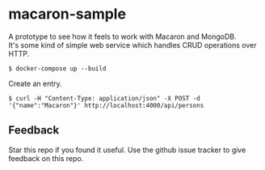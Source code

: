 # macaron-sample

A prototype to see how it feels to work with Macaron and MongoDB.  
It's some kind of simple web service which handles CRUD operations over HTTP.  

    $ docker-compose up --build

Create an entry.  

    $ curl -H "Content-Type: application/json" -X POST -d '{"name":"Macaron"}' http://localhost:4000/api/persons

## Feedback
Star this repo if you found it useful. Use the github issue tracker to give feedback on this repo.
